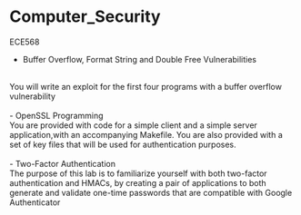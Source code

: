 # Computer_Security
ECE568
- Buffer Overflow, Format String and Double Free Vulnerabilities
</br>
You	will write an exploit	for	the	first	four programs	with a	buffer overflow vulnerability
</br>
</br>
-	OpenSSL	Programming
</br>
You	are	provided with code	for	a	simple client	and	a	simple server	application,with an	
accompanying Makefile. You are	also provided	with a set of key	files	that will	be used	
for	authentication	purposes.
</br>
</br>
- Two-Factor Authentication
</br>
The purpose of this lab is to familiarize yourself with both two-factor authentication and HMACs,
by creating a pair of applications to both generate and validate one-time passwords that are
compatible with Google Authenticator
